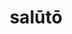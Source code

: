 ---
title: salūtō
meaning: to greet
ch: seven
pos: verb
secondppstem: salūt
infend: āre
conjugation: first
derivative: salutation, salutatorian
mt: yes
mt5thru7: yes
---